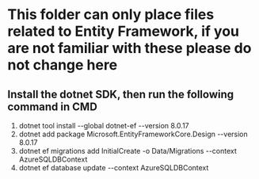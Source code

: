 This folder can only place files related to Entity Framework, if you are not familiar with these please do not change here
===
Install the dotnet SDK, then run the following command in CMD
---
1. dotnet tool install --global dotnet-ef --version 8.0.17
2. dotnet add package Microsoft.EntityFrameworkCore.Design --version 8.0.17
3. dotnet ef migrations add InitialCreate -o Data/Migrations --context AzureSQLDBContext
4. dotnet ef database update --context AzureSQLDBContext
